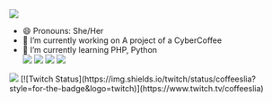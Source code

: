 <img src= ![octocat-1721154882766](https://github.com/user-attachments/assets/216d7a41-b93d-465d-8f25-e1115278f8cf) >

 
- 😄 Pronouns: She/Her  
- 🔭 I’m currently working on A project of a CyberCoffee
- 🌱 I’m currently learning PHP, Python  
<img src= "https://img.shields.io/badge/Python-14354C?style=for-the-badge&logo=python&logoColor=white"> <img src= "https://img.shields.io/badge/PHP-777BB4?style=for-the-badge&logo=php&logoColor=white"> <img src= "https://img.shields.io/badge/HTML-239120?style=for-the-badge&logo=html5&logoColor=white"> <img src= "https://img.shields.io/badge/CSS-239120?&style=for-the-badge&logo=css3&logoColor=white">

 <img src="https://img.shields.io/badge/-Instagram-DF0174?style=for-the-badge&labelColor=DF0174&logo=instagram&logoColor=white&link=https://www.instagram.com/iceci.melgaco">
[![Twitch Status](https://img.shields.io/twitch/status/coffeeslia?style=for-the-badge&logo=twitch)](https://www.twitch.tv/coffeeslia)



